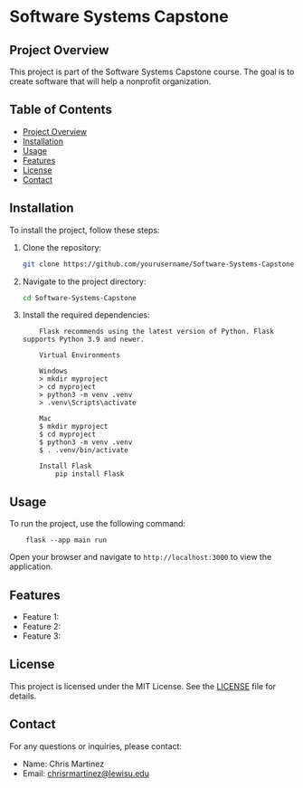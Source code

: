 # Software Systems Capstone

## Project Overview
This project is part of the Software Systems Capstone course. The goal is to create software that will help a nonprofit organization.

## Table of Contents
- [Project Overview](#project-overview)
- [Installation](#installation)
- [Usage](#usage)
- [Features](#features)
- [License](#license)
- [Contact](#contact)

## Installation
To install the project, follow these steps:
1. Clone the repository:
    ```bash
    git clone https://github.com/yourusername/Software-Systems-Capstone.git
    ```
2. Navigate to the project directory:
    ```bash
    cd Software-Systems-Capstone
    ```
3. Install the required dependencies:
    ```
        Flask recommends using the latest version of Python. Flask supports Python 3.9 and newer.

        Virtual Environments

        Windows
        > mkdir myproject
        > cd myproject
        > python3 -m venv .venv
        > .venv\Scripts\activate

        Mac
        $ mkdir myproject
        $ cd myproject
        $ python3 -m venv .venv
        $ . .venv/bin/activate

        Install Flask
            pip install Flask
    ```

## Usage
To run the project, use the following command:
```
    flask --app main run
```
Open your browser and navigate to `http://localhost:3000` to view the application.

## Features
- Feature 1: 
- Feature 2: 
- Feature 3: 


## License
This project is licensed under the MIT License. See the [LICENSE](LICENSE) file for details.

## Contact
For any questions or inquiries, please contact:
- Name: Chris Martinez
- Email: chrisrmartinez@lewisu.edu
